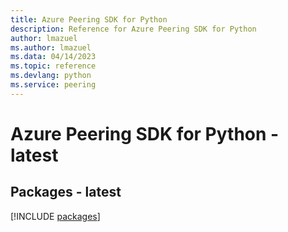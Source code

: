 ```yaml
---
title: Azure Peering SDK for Python
description: Reference for Azure Peering SDK for Python
author: lmazuel
ms.author: lmazuel
ms.data: 04/14/2023
ms.topic: reference
ms.devlang: python
ms.service: peering
---
```

# Azure Peering SDK for Python - latest
## Packages - latest
[!INCLUDE [packages](peering-index.md)]